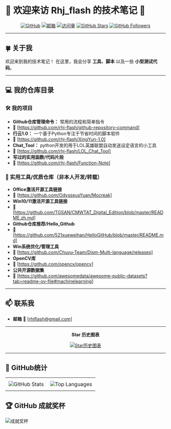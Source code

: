 # 🌟 欢迎来访 Rhj_flash 的技术笔记 🌟
<div align="center">

[![GitHub](https://img.shields.io/badge/GitHub-rhj--flash-181717?style=for-the-badge&logo=github)](https://github.com/rhj-flash)
[![邮箱](https://img.shields.io/badge/邮箱-rhjflash@gmail.com-red?style=for-the-badge&logo=gmail)](mailto:rhjflash@gmail.com)
[![访问量](https://komarev.com/ghpvc/?username=rhj-flash&color=blue&style=for-the-badge)](https://github.com/rhj-flash)
[![GitHub Stars](https://img.shields.io/github/stars/rhj-flash?style=for-the-badge&logo=github&color=yellow)](https://github.com/rhj-flash)
[![GitHub Followers](https://img.shields.io/github/followers/rhj-flash?style=for-the-badge&logo=github&color=green)](https://github.com/rhj-flash)

</div>

---

## 🍀 关于我

欢迎来到我的技术笔记！
在这里，我会分享 **工具、脚本** 以及一些 **小型测试代码**。

---

## 💻 我的仓库目录

### 🛠️ 我的项目
- **Github仓库管理命令：** 常用的流程和简单指令
- 🔗 [https://github.com/rhj-flash/github-repository-command]
- **行云1.0：** 一个基于Python专注于节省时间的脚本软件
- 🔗 [https://github.com/rhj-flash/XingYun-1.0]
- **Chat_Tool：** python开发的用于LOL英雄联盟自动发送设定语言的小工具
- 🔗 [https://github.com/rhj-flash/LOL_Chat_Tool]
- **写过的实用函数/代码片段**
- 🔗 [https://github.com/rhj-flash/Function-Note]

### 🔗 实用工具/优质仓库（非本人开发/转载）
- **Office激活开源工具链接**
- 🔗 [https://github.com/OdysseusYuan/Mocreak]
- **Win10/11激活开源工具链接**
- 🔗 [https://github.com/TGSAN/CMWTAT_Digital_Edition/blob/master/README.zh.md]
- **Github仓库推荐/Hello_Github**
- 🔗 [https://github.com/521xueweihan/HelloGitHub/blob/master/README.md]
- **Win系统优化/管理工具**
- 🔗 [https://github.com/Chuyu-Team/Dism-Multi-language/releases]
- **OpenCV库**
- 🔗 [https://github.com/opencv/opencv]
- **公共开源数据集**
- 🔗 [https://github.com/awesomedata/awesome-public-datasets?tab=readme-ov-file#machinelearning] 



---

## 📫 联系我

- **邮箱** 🔗 [rhjflash@gmail.com]

---

<div align="center">

**Star 历史图表**

[![Star历史图表](https://api.star-history.com/svg?repos=rhj-flash/github-repository-command,rhj-flash/XingYun-1.0,rhj-flash/LOL_Chat_Tool,rhj-flash/Function-Note&type=Date)](https://star-history.com/#rhj-flash/github-repository-command&rhj-flash/XingYun-1.0&rhj-flash/LOL_Chat_Tool&rhj-flash/Function-Note&Date)
</div>

---

## 📝 GitHub统计
<div align="center">
  <table style="width: 100%; border: none; border-collapse: collapse;">
    <tr>
      <td style="text-align: center; padding: 10px;">
        <img src="https://github-readme-stats.vercel.app/api?username=rhj-flash&show_icons=true&theme=radical&locale=cn&hide_border=true" alt="GitHub Stats" style="max-width: 100%; height: auto; display: block; margin: 0 auto;">
      </td>
      <td style="text-align: center; padding: 10px;">
        <img src="https://github-readme-stats.vercel.app/api/top-langs/?username=rhj-flash&layout=compact&theme=radical&locale=cn&hide_border=true" alt="Top Languages" style="max-width: 100%; height: auto; display: block; margin: 0 auto;">
      </td>
    </tr>
  </table>
</div>

## 🏆 GitHub 成就奖杯

![成就奖杯](https://github-profile-trophy.vercel.app/?username=rhj-flash&theme=radical&no-frame=true&margin-w=15)
